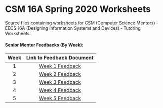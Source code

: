 # CSM 16A Spring 2020 Worksheets

Source files containing worksheets for CSM (Computer Science Mentors) - EECS 16A (Designing Information Systems and Devices) - Tutoring Worksheets.

#### Senior Mentor Feedbacks (By Week): 
| Week          | Link to Feedback Document      |
|:-------------:|:-------------:|
| 1      | [Week 1 Feedback](https://docs.google.com/document/d/1RNgKT-ZAqVrfdKfNDfExokl6_Wg3qG0JRqiv6GmfjSQ/edit?usp=sharing) |
| 2      | [Week 2 Feedback](https://docs.google.com/document/d/1q_UfETL2FD5Vk7V5RYwheneMvxF0PSE4hc_kiWbDv_M/edit?usp=sharing) |
| 3      | [Week 3 Feedback](https://docs.google.com/document/d/1iEtwi4Lgm_j2A27Kxk5ISzUpiFpQHocrHQ1sZxPoXJU/edit?usp=sharing) |
| 4      | [Week 4 Feedback](https://docs.google.com/document/d/1nU-f7NyD1ZByVF2FVT5STrhQead4AeZ7MJ06Cwulugg/edit?usp=sharing) |
| 5      | [Week 5 Feedback](https://docs.google.com/document/d/1YQhGfaot7PqSsWF2gYqJso4xi23C_BGJs4UwW9Cdews/edit?usp=sharing) |